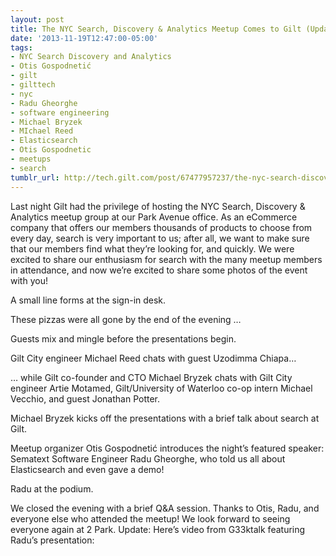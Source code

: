 ```yaml
---
layout: post
title: The NYC Search, Discovery & Analytics Meetup Comes to Gilt (Updated With Video)
date: '2013-11-19T12:47:00-05:00'
tags:
- NYC Search Discovery and Analytics
- Otis Gospodnetić­
- gilt
- gilttech
- nyc
- Radu Gheorghe
- software engineering
- Michael Bryzek
- MIchael Reed
- Elasticsearch
- Otis Gospodnetic
- meetups
- search
tumblr_url: http://tech.gilt.com/post/67477957237/the-nyc-search-discovery-analytics-meetup-comes
---
```

Last night Gilt had the privilege of hosting the NYC Search, Discovery & Analytics meetup group at our Park Avenue office. As an eCommerce company that offers our members thousands of products to choose from every day, search is very important to us; after all, we want to make sure that our members find what they’re looking for, and quickly. We were excited to share our enthusiasm for search with the many meetup members in attendance, and now we’re excited to share some photos of the event with you!

A small line forms at the sign-in desk.

These pizzas were all gone by the end of the evening …

Guests mix and mingle before the presentations begin. 

Gilt City engineer Michael Reed chats with guest Uzodimma Chiapa… 

… while Gilt co-founder and CTO Michael Bryzek chats with Gilt City engineer Artie Motamed, Gilt/University of Waterloo co-op intern Michael Vecchio, and guest Jonathan Potter.

Michael Bryzek kicks off the presentations with a brief talk about search at Gilt.

Meetup organizer Otis Gospodnetić­ introduces the night’s featured speaker: Sematext Software Engineer Radu Gheorghe, who told us all about Elasticsearch and even gave a demo!

Radu at the podium.

We closed the evening with a brief Q&A session.
Thanks to Otis, Radu, and everyone else who attended the meetup! We look forward to seeing everyone again at 2 Park.
Update: Here’s video from G33ktalk featuring Radu’s presentation:
